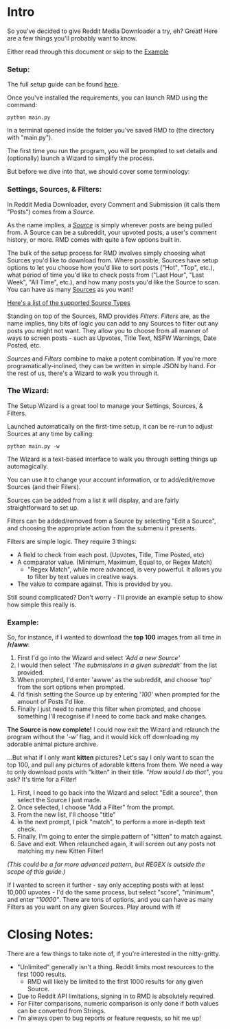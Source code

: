# Intro
So you've decided to give Reddit Media Downloader a try, eh? Great! 
Here are a few things you'll probably want to know.

Either read through this document or skip to the [Example](#example)

### Setup:
The full setup guide can be found [here](./Setup_Requirements.md).

Once you've installed the requirements, you can launch RMD using the command:

```python main.py```

In a terminal opened inside the folder you've saved RMD to (the directory with "main.py").

The first time you run the program, you will be prompted to set details and (optionally)
launch a Wizard to simplify the process.

But before we dive into that, we should cover some terminology:

### Settings, Sources, & Filters:
In Reddit Media Downloader, every Comment and Submission (it calls them "Posts") comes from a *Source*.

As the name implies, a [*Source*](Supported_Sources.md) is simply wherever posts are being pulled from. A Source can be a subreddit,
your upvoted posts, a user's comment history, or more. RMD comes with quite a few options built in.

The bulk of the setup process for RMD involves simply choosing what Sources you'd like to download from.
Where possible, Sources have setup options to let you choose how you'd like to sort posts ("Hot", "Top", etc.),
what period of time you'd like to check posts from ("Last Hour", "Last Week", "All Time", etc.), 
and how many posts you'd like the Source to scan. You can have as many [Sources](Supported_Sources.md) as you want!

[Here's a list of the supported Source Types](Supported_Sources.md)

Standing on top of the Sources, RMD provides *Filters*. *Filters* are, as the name implies, tiny bits of logic
you can add to any Sources to filter out any posts you might not want. They allow you to choose from all manner of
ways to screen posts - such as Upvotes, Title Text, NSFW Warnings, Date Posted, etc.

*Sources* and *Filters* combine to make a potent combination. If you're more programatically-inclined, 
they can be written in simple JSON by hand. For the rest of us, there's a Wizard to walk you through it.

### The Wizard:
The Setup Wizard is a great tool to manage your Settings, Sources, & Filters.

Launched automatically on the first-time setup, it can be re-run to adjust Sources at any time by calling:

```python main.py -w```

The Wizard is a text-based interface to walk you through setting things up automagically.

You can use it to change your account information, or to add/edit/remove Sources (and their Filers).

Sources can be added from a list it will display, and are fairly straightforward to set up.

Filters can be added/removed from a Source by selecting "Edit a Source", and choosing the appropriate action
from the submenu it presents.

Filters are simple logic. They require 3 things:
+ A field to check from each post. (Upvotes, Title, Time Posted, etc)
+ A comparator value. (Minimum, Maximum, Equal to, or Regex Match)
  + "Regex Match", while more advanced, is very powerful. It allows you to filter by text values in creative ways.
+ The value to compare against. This is provided by you.

Still sound complicated? Don't worry - I'll provide an example setup to show how simple this really is.

### Example:
So, for instance, if I wanted to download the **top 100** images from all time in **/r/aww**:

1. First I'd go into the Wizard and select *'Add a new Source'*
2. I would then select *'The submissions in a given subreddit'* from the list provided.
3. When prompted, I'd enter 'awww' as the subreddit, and choose 'top' from the sort options when prompted.
4. I'd finish setting the Source up by entering '*100*' when prompted for the amount of Posts I'd like.
5. Finally I just need to name this filter when prompted, and choose something I'll recognise if I need to 
come back and make changes.

**The Source is now complete!**
I could now exit the Wizard and relaunch the program without the *'-w'* flag, and it would kick off downloading
my adorable animal picture archive.

...But what if I only want **kitten** pictures? Let's say I only want to scan the top 100, and pull any pictures
of adorable kittens from them. We need a way to only download posts with "kitten" in their title. 
*"How would I do that"*, you ask? It's time for a *Filter*!

1. First, I need to go back into the Wizard and select "Edit a source", then select the Source I just made.
2. Once selected, I choose "Add a Filter" from the prompt.
3. From the new list, I'll choose "title"
4. In the next prompt, I pick "match", to perform a more in-depth text check.
5. Finally, I'm going to enter the simple pattern of "kitten" to match against. 
6. Save and exit. When relaunched again, it will screen out any posts not matching my new Kitten Filter!

*(This could be a far more advanced pattern, but REGEX is outside the scope of this guide.)*

If I wanted to screen it further - say only accepting posts with at least 10,000 upvotes - I'd do the same process,
but select "score", "minimum", and enter *"10000"*. There are tons of options, and you can have as many Filters
as you want on any given Sources. Play around with it!


# Closing Notes:
There are a few things to take note of, if you're interested in the nitty-gritty.
+ "Unlimited" generally isn't a thing. Reddit limits most resources to the first 1000 results.
   + RMD will likely be limited to the first 1000 results for any given Source.
+ Due to Reddit API limitations, signing in to RMD is absolutely required.
+ For Filter comparisons, numeric comparison is only done if both values can be converted from Strings.
+ I'm always open to bug reports or feature requests, so hit me up!
